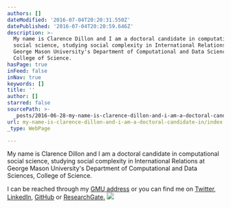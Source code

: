 ```yaml
---
authors: []
dateModified: '2016-07-04T20:20:31.550Z'
datePublished: '2016-07-04T20:20:59.646Z'
description: >-
  My name is Clarence Dillon and I am a doctoral candidate in computational
  social science, studying social complexity in International Relations at
  George Mason University's Department of Computational and Data Sciences,
  College of Science.
hasPage: true
inFeed: false
inNav: true
keywords: []
title: ''
author: []
starred: false
sourcePath: >-
  _posts/2016-06-28-my-name-is-clarence-dillon-and-i-am-a-doctoral-candidate-in.md
url: my-name-is-clarence-dillon-and-i-am-a-doctoral-candidate-in/index.html
_type: WebPage

---
```

My name is Clarence Dillon and I am a doctoral candidate in computational social science, studying social complexity in International Relations at George Mason University's Department of Computational and Data Sciences, College of Science.

I can be reached through my [GMU address][0] or you can find me on [Twitter][1], [LinkedIn][2], [GitHub][3] or [ResearchGate][4][.][5]
![](https://imgflo.herokuapp.com/graph/vahj1ThiexotieMo/afc7dd04e72036fdfda692c358f988cc/croprotate.jpg?cropheight=1180&cropwidth=943&degrees=0&input=https://the-grid-user-content.s3-us-west-2.amazonaws.com/0773caa7-2a4c-4ee1-b8f2-0a0b3861cee2.jpg&x=0&y=0)

[0]: mailto:cdillon2@masonlive.gmu.edu
[1]: https://twitter.com/CWDillon
[2]: https://www.linkedin.com/in/cwdillon
[3]: https://github.com/usuallycwdillon/
[4]: https://www.researchgate.net/profile/Clarence_Dillon
[5]: https://app.thegrid.io/posts/bf30b025-50a6-44ef-baab-9a7ab869f0af/researchgate.net/profile/Clarence_Dillon